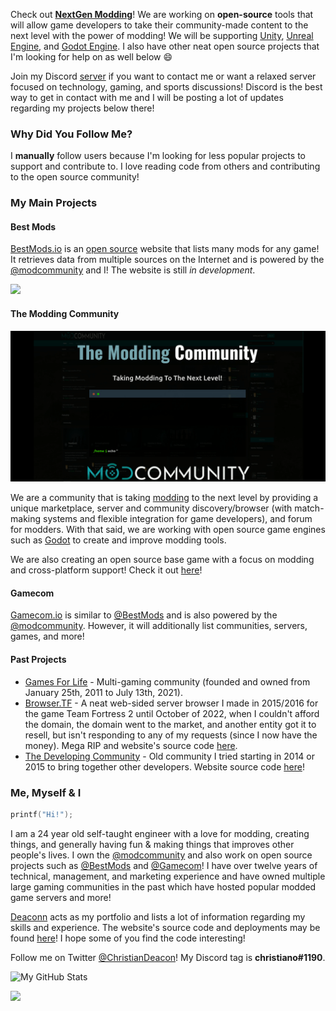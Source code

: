 Check out **[NextGen Modding](https://github.com/NextGen-Modding)**! We are working on **open-source** tools that will allow game developers to take their community-made content to the next level with the power of modding! We will be supporting [Unity](https://unity.com/), [Unreal Engine](https://www.unrealengine.com/), and [Godot Engine](http://godotengine.org/). I also have other neat open source projects that I'm looking for help on as well below 😄

Join my Discord [server](https://discord.deaconn.net/) if you want to contact me or want a relaxed server focused on technology, gaming, and sports discussions! Discord is the best way to get in contact with me and I will be posting a lot of updates regarding my projects below there!

### Why Did You Follow Me?
I **manually** follow users because I'm looking for less popular projects to support and contribute to. I love reading code from others and contributing to the open source community!

### My Main Projects
#### Best Mods
[BestMods.io](https://bestmods.io) is an [open source](https://github.com/BestMods) website that lists many mods for any game! It retrieves data from multiple sources on the Internet and is powered by the [@modcommunity](https://github.com/modcommunity) and I! The website is still *in development*.

<a href="https://bestmods.io/" target="_blank"><img src="https://github.com/BestMods/bestmods/blob/master/preview.jpeg" data-canonical-src="https://github.com/BestMods/bestmods/blob/master/preview.jpeg" /></a>

#### The Modding Community
<a href="https://moddingcommunity.com/about" target="_blank"><img src="https://github.com/Deaconn-net/Misc/blob/main/TMC.gif" data-canonical-src="https://github.com/Deaconn-net/Misc/blob/main/TMC.gif" /></a>

We are a community that is taking [modding](https://docs.google.com/presentation/d/e/2PACX-1vSlROYETsWYlJkqM7y9J5qeHRjh6ZY6Liv0RIkxSX6EjQ7X3_kzQFkp3HNHtebks8YAe3e2QV2lBmka/pub?slide=id.g155efb98b4d_0_10) to the next level by providing a unique marketplace, server and community discovery/browser (with match-making systems and flexible integration for game developers), and forum for modders. With that said, we are working with open source game engines such as [Godot](https://godotengine.org) to create and improve modding tools.

We are also creating an open source base game with a focus on modding and cross-platform support! Check it out [here](https://github.com/modcommunity/Base-Game)!

#### Gamecom
[Gamecom.io](https://gamecom.io) is similar to [@BestMods](https://github.com/BestMods) and is also powered by the [@modcommunity](https://github.com/modcommunity). However, it will additionally list communities, servers, games, and more!

#### Past Projects
* [Games For Life](https://GFLClan.com/) - Multi-gaming community (founded and owned from January 25th, 2011 to July 13th, 2021).
* [Browser.TF](https://browser.tf/) - A neat web-sided server browser I made in 2015/2016 for the game Team Fortress 2 until October of 2022, when I couldn't afford the domain, the domain went to the market, and another entity got it to resell, but isn't responding to any of my requests (since I now have the money). Mega RIP and website's source code [here](https://github.com/gamemann/Browser.TF).
* [The Developing Community](https://thedevelopingcommunity.com) - Old community I tried starting in 2014 or 2015 to bring together other developers. Website source code [here](https://github.com/gamemann/Misc/tree/master/tdc_site)!

### Me, Myself & I
```C
printf("Hi!");
```

I am a 24 year old self-taught engineer with a love for modding, creating things, and generally having fun & making things that improves other people's lives. I own the [@modcommunity](https://github.com/modcommunity) and also work on open source projects such as [@BestMods](https://github.com/BestMods) and [@Gamecom](https://github.com/gamemann/gamecom)! I have over twelve years of technical, management, and marketing experience and have owned multiple large gaming communities in the past which have hosted popular modded game servers and more!

[Deaconn](https://deaconn.net/) acts as my portfolio and lists a lot of information regarding my skills and experience. The website's source code and deployments may be found [here](https://github.com/Deaconn-net)! I hope some of you find the code interesting!

Follow me on Twitter [@ChristianDeacon](https://twitter.com/ChristianDeacon)! My Discord tag is **christiano#1190**.

![My GitHub Stats](https://github-readme-stats.vercel.app/api?username=gamemann&show_icons=true&theme=blue-green&count_private=true&include_all_commits=true&border_color=001F1E&text_color=09d672&icon_color=00C2C2&title_color=00F1E9&custom_title=My%20Stats)

![](https://komarev.com/ghpvc/?username=gamemann&label=Views&color=116262)
